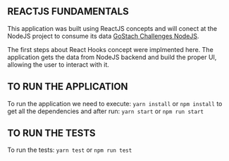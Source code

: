 ## REACTJS FUNDAMENTALS

This application was built using ReactJS concepts and will conect at the NodeJS
project to consume its data [GoStach Challenges NodeJS](https://github.com/camilodsilva/gostack-challenges-nodejs).

The first steps about React Hooks concept were implmented here. The application
gets the data from NodeJS backend and build the proper UI, allowing the user
to interact with it.

## TO RUN THE APPLICATION

To run the application we need to execute:
`yarn install`
or
`npm install`
to get all the dependencies and after run:
`yarn start`
or
`npm run start`

## TO RUN THE TESTS

To run the tests:
`yarn test`
or
`npm run test`
